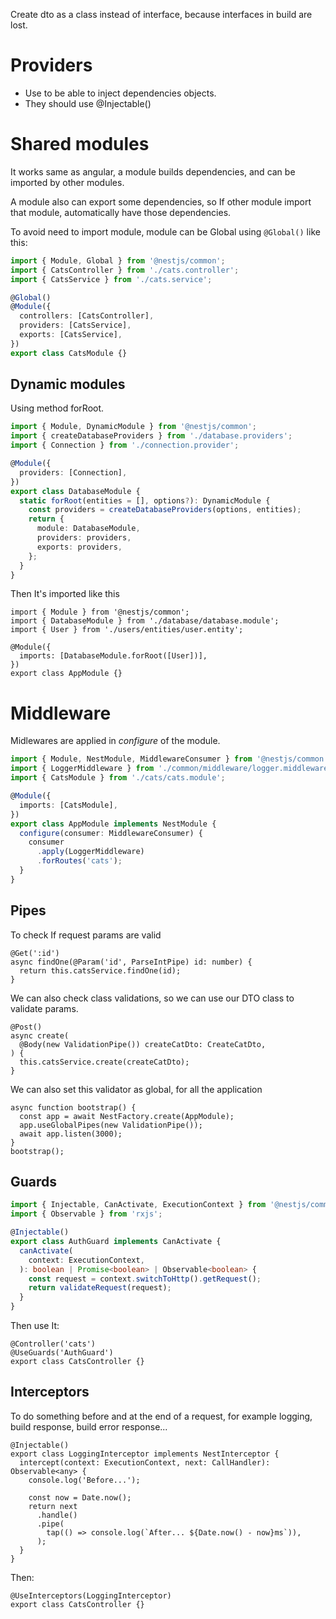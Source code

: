 Create dto as a class instead of interface, because interfaces in build are lost.

# Providers

- Use to be able to inject dependencies objects.
- They should use @Injectable()

# Shared modules

It works same as angular, a module builds dependencies, and can be imported by other modules.

A module also can export some dependencies, so If other module import that module, automatically have those dependencies.

To avoid need to import module, module can be Global using `@Global()` like this:

```typescript
import { Module, Global } from '@nestjs/common';
import { CatsController } from './cats.controller';
import { CatsService } from './cats.service';

@Global()
@Module({
  controllers: [CatsController],
  providers: [CatsService],
  exports: [CatsService],
})
export class CatsModule {}
```

## Dynamic modules

Using method forRoot.

```typescript
import { Module, DynamicModule } from '@nestjs/common';
import { createDatabaseProviders } from './database.providers';
import { Connection } from './connection.provider';

@Module({
  providers: [Connection],
})
export class DatabaseModule {
  static forRoot(entities = [], options?): DynamicModule {
    const providers = createDatabaseProviders(options, entities);
    return {
      module: DatabaseModule,
      providers: providers,
      exports: providers,
    };
  }
}
```

Then It's imported like this
```
import { Module } from '@nestjs/common';
import { DatabaseModule } from './database/database.module';
import { User } from './users/entities/user.entity';

@Module({
  imports: [DatabaseModule.forRoot([User])],
})
export class AppModule {}
```

# Middleware

Midlewares are applied in *configure* of the module.

```typescript
import { Module, NestModule, MiddlewareConsumer } from '@nestjs/common';
import { LoggerMiddleware } from './common/middleware/logger.middleware';
import { CatsModule } from './cats/cats.module';

@Module({
  imports: [CatsModule],
})
export class AppModule implements NestModule {
  configure(consumer: MiddlewareConsumer) {
    consumer
      .apply(LoggerMiddleware)
      .forRoutes('cats');
  }
}
```

## Pipes

To check If request params are valid

```
@Get(':id')
async findOne(@Param('id', ParseIntPipe) id: number) {
  return this.catsService.findOne(id);
}
```

We can also check class validations, so we can use our DTO class to validate params.
```
@Post()
async create(
  @Body(new ValidationPipe()) createCatDto: CreateCatDto,
) {
  this.catsService.create(createCatDto);
}
```

We can also set this validator as global, for all the application
```
async function bootstrap() {
  const app = await NestFactory.create(AppModule);
  app.useGlobalPipes(new ValidationPipe());
  await app.listen(3000);
}
bootstrap();
```

## Guards

```typescript
import { Injectable, CanActivate, ExecutionContext } from '@nestjs/common';
import { Observable } from 'rxjs';

@Injectable()
export class AuthGuard implements CanActivate {
  canActivate(
    context: ExecutionContext,
  ): boolean | Promise<boolean> | Observable<boolean> {
    const request = context.switchToHttp().getRequest();
    return validateRequest(request);
  }
}
```

Then use It:
```
@Controller('cats')
@UseGuards('AuthGuard')
export class CatsController {}
```

## Interceptors

To do something before and at the end of a request, for example logging, build response,
build error response...

```
@Injectable()
export class LoggingInterceptor implements NestInterceptor {
  intercept(context: ExecutionContext, next: CallHandler): Observable<any> {
    console.log('Before...');

    const now = Date.now();
    return next
      .handle()
      .pipe(
        tap(() => console.log(`After... ${Date.now() - now}ms`)),
      );
  }
}
```
Then:
```
@UseInterceptors(LoggingInterceptor)
export class CatsController {}
```
